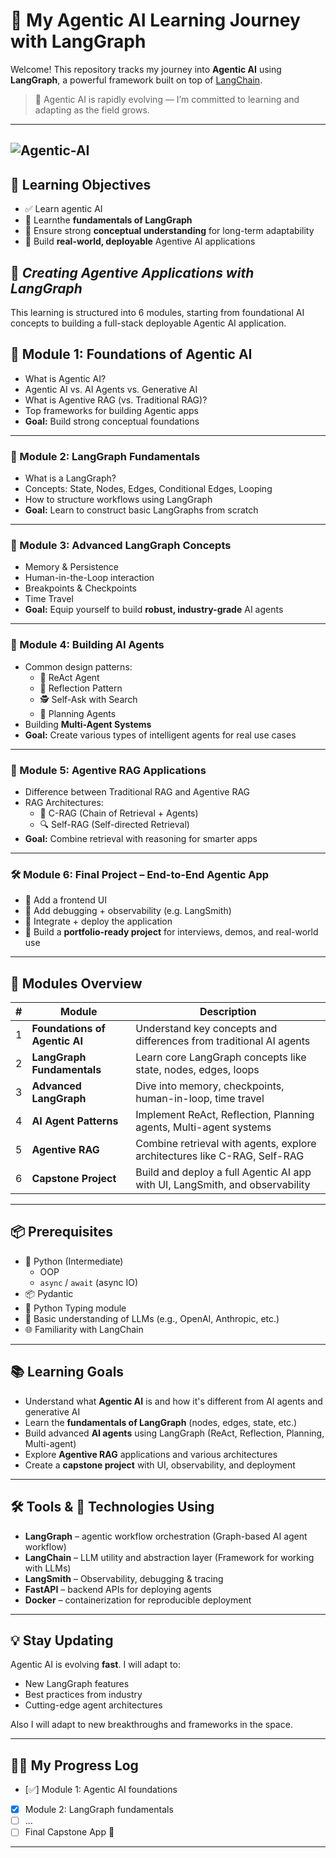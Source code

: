 # 🤖 My Agentic AI Learning Journey with LangGraph

Welcome! This repository tracks my journey into **Agentic AI** using **LangGraph**, a powerful framework built on top of [LangChain](https://github.com/langchain-ai/langchain). 
> 🧠 Agentic AI is rapidly evolving — I’m committed to learning and adapting as the field grows.

---

![Agentic-AI](https://i.ibb.co/WNC6tPzG/Agentic-AI.png)
---



## 🎯 Learning Objectives

- ✅ Learn agentic  AI 
- 🧠 Learnthe **fundamentals of LangGraph**
- 🚀 Ensure strong **conceptual understanding** for long-term adaptability
- 🔧 Build **real-world, deployable** Agentive AI applications

## 📘  *Creating Agentive Applications with LangGraph*

This learning  is structured into 6 modules, starting from foundational AI concepts to building a full-stack deployable Agentic AI application.
## 📘 Module 1: Foundations of Agentic AI

- What is Agentic AI?
- Agentic AI vs. AI Agents vs. Generative AI
- What is Agentive RAG (vs. Traditional RAG)?
- Top frameworks for building Agentic apps
- **Goal:** Build strong conceptual foundations

---

### 🧩 Module 2: LangGraph Fundamentals

- What is a LangGraph?
- Concepts: State, Nodes, Edges, Conditional Edges, Looping
- How to structure workflows using LangGraph
- **Goal:** Learn to construct basic LangGraphs from scratch

---

### 🧠 Module 3: Advanced LangGraph Concepts

- Memory & Persistence
- Human-in-the-Loop interaction
- Breakpoints & Checkpoints
- Time Travel
- **Goal:** Equip yourself to build **robust, industry-grade** AI agents

---

### 🤖 Module 4: Building AI Agents

- Common design patterns:
  - 🧠 ReAct Agent
  - 🔁 Reflection Pattern
  - 🕵️ Self-Ask with Search
  - 📅 Planning Agents
- Building **Multi-Agent Systems**
- **Goal:** Create various types of intelligent agents for real use cases

---

### 📄 Module 5: Agentive RAG Applications

- Difference between Traditional RAG and Agentive RAG
- RAG Architectures:
  - 🧠 C-RAG (Chain of Retrieval + Agents)
  - 🔍 Self-RAG (Self-directed Retrieval)
- **Goal:** Combine retrieval with reasoning for smarter apps

---

### 🛠️ Module 6: Final Project – End-to-End Agentic App

- 🎨 Add a frontend UI
- 🐞 Add debugging + observability (e.g. LangSmith)
- 🚀 Integrate + deploy the application
- 🎯 Build a **portfolio-ready project** for interviews, demos, and real-world use

---


## 🧩 Modules Overview

| # | Module | Description |
|---|--------|-------------|
| 1 | **Foundations of Agentic AI** | Understand key concepts and differences from traditional AI agents |
| 2 | **LangGraph Fundamentals** | Learn core LangGraph concepts like state, nodes, edges, loops |
| 3 | **Advanced LangGraph** | Dive into memory, checkpoints, human-in-loop, time travel |
| 4 | **AI Agent Patterns** | Implement ReAct, Reflection, Planning agents, Multi-agent systems |
| 5 | **Agentive RAG** | Combine retrieval with agents, explore architectures like C-RAG, Self-RAG |
| 6 | **Capstone Project** | Build and deploy a full Agentic AI app with UI, LangSmith, and observability |

---



## 📦 Prerequisites

- 🐍 Python (Intermediate)
  - OOP
  - `async` / `await`  (async IO)
- 📦 Pydantic
- 🧩 Python Typing module
- 🧠 Basic understanding of LLMs (e.g., OpenAI, Anthropic, etc.)
- 🌐 Familiarity with LangChain 

---

## 📚 Learning Goals

- Understand what **Agentic AI** is and how it's different from AI agents and generative AI
- Learn the **fundamentals of LangGraph** (nodes, edges, state, etc.)
- Build advanced **AI agents** using LangGraph (ReAct, Reflection, Planning, Multi-agent)
- Explore **Agentive RAG** applications and various architectures
- Create a **capstone project** with UI, observability, and deployment

---
##  🛠️ Tools & 📌 Technologies Using

- **LangGraph** – agentic workflow orchestration (Graph-based AI agent workflow)
- **LangChain** – LLM utility and abstraction layer (Framework for working with LLMs)
- **LangSmith** – Observability, debugging & tracing
- **FastAPI**  – backend APIs for deploying agents
- **Docker** – containerization for  reproducible deployment

---

## 💡 Stay Updating

Agentic AI is evolving **fast**. I will adapt to:
- New LangGraph features
- Best practices from industry
- Cutting-edge agent architectures

Also I will adapt to new breakthroughs and frameworks in the space.


---


## 🧑‍💻 My Progress Log

- [✅] Module 1: Agentic AI foundations
- [x]  Module 2: LangGraph fundamentals
- [ ] ...
- [ ] Final Capstone App 🚀

---


